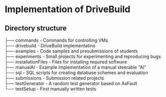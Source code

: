 # Implementation of DriveBuild

## Directory structure
├── commands - Commands for controlling VMs<br/>
├── drivebuild - DriveBuild implementatino<br/>
├── examples - Code samples and presubmissions of students<br/>
├── experiments - Small projects for experimenting and reproducing bugs<br/>
├── installationFiles - Files for installing required software<br/>
├── manualAI - Example implementation of a manual steerable "AI"<br/>
├── sql - SQL scripts for creating database schemes and evaluation<br/>
├── submissions - Submission related projects<br/>
├── testGenerator - A random test generator based on AsFault<br/>
└── testSetup - First manually written tests
